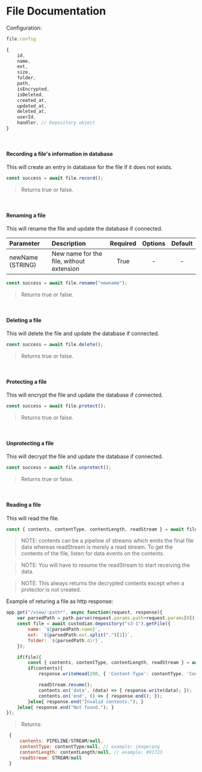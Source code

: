 # **File Documentation**

Configuration:
```js
file.config

{
    id,
    name,
    ext,
    size,
    folder,
    path,
    isEncrypted,
    isDeleted,
    created_at,
    updated_at,
    deleted_at,
    userId,
    handler, // Depository object
}

```

<br>

#### **Recording a file's information in database**

This will create an entry in database for the file if it does not exists.

```js
const success = await file.record();
```
>Returns true or false.

<br>

#### **Renaming a file**

This will rename the file and update the database if connected.

| Parameter | Description | Required | Options | Default |
| :--- |    :---   |  :---:   | :---: | :---: |
| newName (STRING) | New name for the file, without extension | True | - | - |

```js
const success = await file.rename("newname");
```
>Returns true or false.

<br>

#### **Deleting a file**

This will delete the file and update the database if connected.

```js
const success = await file.delete();
```
>Returns true or false.

<br>

#### **Protecting a file**

This will encrypt the file and update the database if connected.

```js
const success = await file.protect();
```
>Returns true or false.

<br>

#### **Unprotecting a file**

This will decrypt the file and update the database if connected.

```js
const success = await file.unprotect();
```
>Returns true or false.

<br>

#### **Reading a file**

This will read the file.

```js
const { contents, contentType, contentLength, readStream } = await file.getContents();
```

> NOTE: contents can be a pipeline of streams which emits the final file data whereas readStream is merely a read stream. To get the contents of the file, listen for data events on the contents.

> NOTE: You will have to resume the readStream to start receiving the data.

> NOTE: This always returns the decrypted contents except when a protector is not created.

Example of returing a file as http response:

```js
app.get("/view/:path*", async function(request, response){
    var parsedPath = path.parse(request.params.path+request.params[0]);
    const file = await custodian.depository("s3-1").getFile({
        name: `${parsedPath.name}`,
        ext: `${parsedPath.ext.split(".")[1]}`,
        folder: `${parsedPath.dir}`,
    });

    if(file){
        const { contents, contentType, contentLength, readStream } = await file.getContents();
        if(contents){
            response.writeHead(200, { 'Content-Type': contentType, 'Content-Length': contentLength, });

            readStream.resume();
            contents.on('data', (data) => { response.write(data); });
            contents.on('end', () => { response.end(); });
        }else{ response.end("Invalid contents."); }
    }else{ response.end("Not found."); }
});
```

>Returns:
```js
 {
     contents: PIPELINE/STREAM/null,
     contentType: contentType/null, // example: image/png
     contentLength: contentLength/null, // example: 891723
     readStream: STREAM/null
 }
```

<br>
